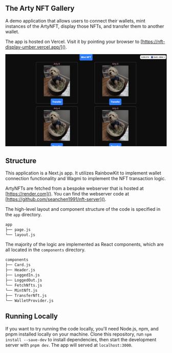 ## The Arty NFT Gallery

A demo application that allows users to connect their wallets, mint instances of the ArtyNFT, display those NFTs, and transfer them to another wallet.

The app is hosted on Vercel. Visit it by pointing your browser to [https://nft-display-umber.vercel.app/]().

![Arty NFT Gallery](public/arty-nft-gallery.png)

## Structure

This application is a Next.js app. It utilizes RainbowKit to implement wallet connection functionality and Wagmi to implement the NFT transaction logic.

ArtyNFTs are fetched from a bespoke webserver that is hosted at [https://render.com](). You can find the webserver code at [https://github.com/seanchen1991/nft-server]().

The high-level layout and component structure of the code is specified in the `app` directory. 
```
app
├── page.js
└── layout.js
```
The majority of the logic are implemented as React components, which are all located in the `components` directory.
```
components
├── Card.js
├── Header.js
├── LoggedIn.js
├── LoggedOut.js
└── FetchNfts.js
└── MintNft.js
├── TransferNft.js
└── WalletProvider.js
```
## Running Locally

If you want to try running the code locally, you'll need Node.js, npm, and pnpm installed locally on your machine.
Clone this repository, run `npm install --save-dev` to install dependencies, then start the development server with `pnpm dev`.
The app will served at `localhost:3000`.
